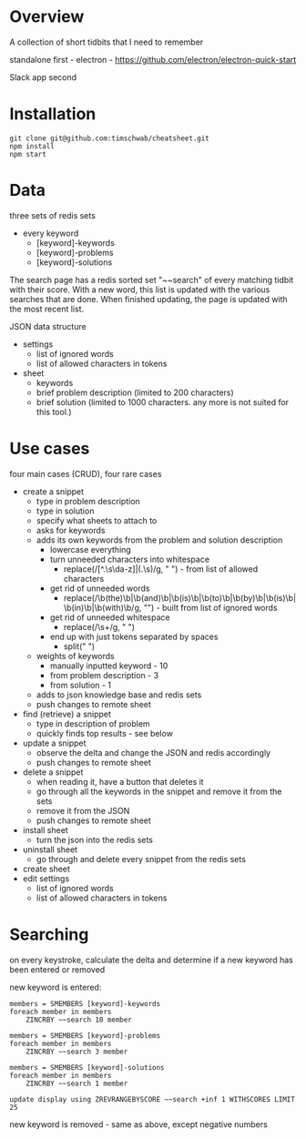 # Overview

A collection of short tidbits that I need to remember

standalone first - electron - https://github.com/electron/electron-quick-start

Slack app second

# Installation

	git clone git@github.com:timschwab/cheatsheet.git
	npm install
	npm start

# Data

three sets of redis sets

- every keyword
	- [keyword]-keywords
	- [keyword]-problems
	- [keyword]-solutions

The search page has a redis sorted set "\~\~search" of every matching tidbit with their score. With a new word, this list is updated with the various searches that are done. When finished updating, the page is updated with the most recent list.

JSON data structure

- settings
	- list of ignored words
	- list of allowed characters in tokens
- sheet
	- keywords
	- brief problem description (limited to 200 characters)
	- brief solution (limited to 1000 characters. any more is not suited for this tool.)

# Use cases

four main cases (CRUD), four rare cases

- create a snippet
	- type in problem description
	- type in solution
	- specify what sheets to attach to
	- asks for keywords
	- adds its own keywords from the problem and solution description
		- lowercase everything
		- turn unneeded characters into whitespace
			- replace(/[^\.\s\da-z]|(\.\s)/g, " ") - from list of allowed characters
		- get rid of unneeded words
			- replace(/\b(the)\b|\b(and)\b|\b(is)\b|\b(to)\b|\b(by)\b|\b(is)\b|\b(in)\b|\b(with)\b/g, "") - built from list of ignored words
		- get rid of unneeded whitespace
			- replace(/\s+/g, " ")
		- end up with just tokens separated by spaces
			- split(" ")
	- weights of keywords
		- manually inputted keyword - 10
		- from problem description - 3
		- from solution - 1
	- adds to json knowledge base and redis sets
	- push changes to remote sheet
- find (retrieve) a snippet
	- type in description of problem
	- quickly finds top results - see below
- update a snippet
	- observe the delta and change the JSON and redis accordingly
	- push changes to remote sheet
- delete a snippet
	- when reading it, have a button that deletes it
	- go through all the keywords in the snippet and remove it from the sets
	- remove it from the JSON
	- push changes to remote sheet
- install sheet
	- turn the json into the redis sets
- uninstall sheet
	- go through and delete every snippet from the redis sets
- create sheet
- edit settings
	- list of ignored words
	- list of allowed characters in tokens

# Searching

on every keystroke, calculate the delta and determine if a new keyword has been entered or removed

new keyword is entered:

	members = SMEMBERS [keyword]-keywords
	foreach member in members
		ZINCRBY ~~search 10 member

	members = SMEMBERS [keyword]-problems
	foreach member in members
		ZINCRBY ~~search 3 member

	members = SMEMBERS [keyword]-solutions
	foreach member in members
		ZINCRBY ~~search 1 member

	update display using ZREVRANGEBYSCORE ~~search +inf 1 WITHSCORES LIMIT 25

new keyword is removed - same as above, except negative numbers


